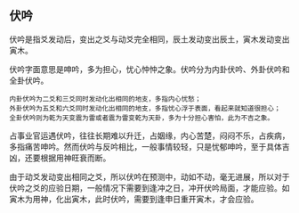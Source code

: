 ## 伏吟

伏吟是指爻发动后，变出之爻与动爻完全相同，辰土发动变出辰土，寅木发动变出寅木。

伏吟字面意思是呻吟，多为担心，忧心忡忡之象。伏吟分为内卦伏吟、外卦伏吟和全卦伏吟。
```
内卦伏吟为二爻和三爻同时发动化出相同的地支，多指内心忧愁；
外卦伏吟为五爻和六爻同时发动化出相同的地支，多指忧心浮于表面，看起来就知道很担心；
全卦伏吟则为乾为天变震为雷或者震为雷变乾为天卦，多为十分担心害怕，此为不吉之象。
```
占事业官运遇伏吟，往往长期难以升迁，占姻缘，内心苦楚，闷闷不乐，占疾病，多指痛苦呻吟。然而伏吟与反吟相比，一般事情较轻，只是忧郁呻吟，至于具体吉凶，还要根据用神旺衰而断。

由于动爻发动变出相同之爻，所以伏吟在预测中，动如不动，毫无进展，所以对于伏吟之爻的应验日期，一般情况下需要到逢冲之日，冲开伏吟局面，才能应验。如寅木为用神，化出寅木，此时伏吟，需要到逢申日重开寅木，才会应验。